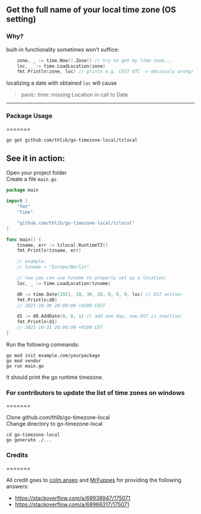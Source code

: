## Get the full name of your local time zone (OS setting)

### Why?
built-in functionality sometimes won't suffice:
```go
    zone, _ := time.Now().Zone() // try to get my time zone...
    loc, _ := time.LoadLocation(zone)
    fmt.Println(zone, loc) // prints e.g. CEST UTC -> obviously wrong!
```
localizing a date with obtained `loc` will cause
> panic: time: missing Location in call to Date

---

### Package Usage
=======
```
go get github.com/thlib/go-timezone-local/tzlocal
```

See it in action:
-----

Open your project folder  
Create a file `main.go`

```go
package main

import (
    "fmt"
    "time"

    "github.com/thlib/go-timezone-local/tzlocal"
)

func main() {
    tzname, err := tzlocal.RuntimeTZ()
    fmt.Println(tzname, err)

    // example:
    // tzname = "Europe/Berlin"

    // now you can use tzname to properly set up a location:
    loc, _ := time.LoadLocation(tzname)

    d0 := time.Date(2021, 10, 30, 20, 0, 0, 0, loc) // DST active:
    fmt.Println(d0)
    // 2021-10-30 20:00:00 +0200 CEST

    d1 := d0.AddDate(0, 0, 1) // add one day, now DST is inactive:
    fmt.Println(d1)
    // 2021-10-31 20:00:00 +0100 CET
}
```

Run the following commands:
```
go mod init example.com/yourpackage
go mod vendor
go run main.go
```

It should print the go runtime timezone.


### For contributors to update the list of time zones on windows
=======

Clone github.com/thlib/go-timezone-local  
Change directory to go-timezone-local  

```
cd go-timezone-local
go generate ./...
```

### Credits
=======

All credit goes to [colm.anseo](https://stackoverflow.com/users/1218512/colm-anseo) and [MrFuppes](https://stackoverflow.com/users/10197418/mrfuppes) for providing the following answers:  
* https://stackoverflow.com/a/68938947/175071
* https://stackoverflow.com/a/68966317/175071

